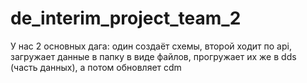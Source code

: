 # de_interim_project_team_2

У нас 2 основных дага: один создаёт схемы, второй ходит по api, загружает данные в папку в виде файлов, прогружает их же в dds (часть данных), а потом обновляет cdm
